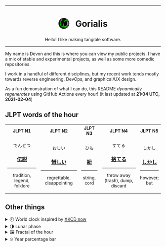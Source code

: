 ***

<h1 align="center">
<sub>
    <img src="readme/resources/avatar.png" height="36">
</sub>
&nbsp;
Gorialis
</h1>
<p align="center">
Hello! I like making tangible software.
</p>

***

My name is Devon and this is where you can view my public projects. I have a mix of stable and experimental projects, as well as some more comedic repositories.

I work in a handful of different disciplines, but my recent work tends mostly towards reverse engineering, DevOps, and graphical/UX design.

As a fun demonstration of what I can do, this README *dynamically regenerates* using GitHub Actions every hour! (it last updated at **21:04 UTC, 2021-02-04**)

<h2>JLPT words of the hour</h2>
<table>
    <tr>
        <th>JLPT N1</th>
        <th>JLPT N2</th>
        <th>JLPT N3</th>
        <th>JLPT N4</th>
        <th>JLPT N5</th>
    </tr>
    <tr>
        <td>
            <p align="center">でんせつ</p>
            <h3 align="center"><b><a href="https://jisho.org/search/%E4%BC%9D%E8%AA%AC">伝説</a></b></h3>
            <hr>
            <p align="center">tradition,<wbr> legend,<wbr> folklore</p>
        </td>
        <td>
            <p align="center">おしい</p>
            <h3 align="center"><b><a href="https://jisho.org/search/%E6%83%9C%E3%81%97%E3%81%84">惜しい</a></b></h3>
            <hr>
            <p align="center">regrettable,<wbr> disappointing</p>
        </td>
        <td>
            <p align="center">ひも</p>
            <h3 align="center"><b><a href="https://jisho.org/search/%E7%B4%90">紐</a></b></h3>
            <hr>
            <p align="center">string,<wbr> cord</p>
        </td>
        <td>
            <p align="center">すてる</p>
            <h3 align="center"><b><a href="https://jisho.org/search/%E6%8D%A8%E3%81%A6%E3%82%8B">捨てる</a></b></h3>
            <hr>
            <p align="center">throw away (trash),<wbr> dump,<wbr> discard</p>
        </td>
        <td>
            <p align="center">しかし</p>
            <h3 align="center"><b><a href="https://jisho.org/search/%E3%81%97%E3%81%8B%E3%81%97">しかし</a></b></h3>
            <hr>
            <p align="center">however;<br> but</p>
        </td>
    </tr>
</table>

<h2>Other things</h2>
<details>
<summary>🕘  World clock inspired by <a href="https://xkcd.com/now">XKCD now</a></summary>

> <img src="generated/now.png" width="512">

</details>
<details>
<summary>🌗 Lunar phase</summary>

The moon is approximately 78.81% through its phase (Last Quarter).

</details>
<details>
<summary>&#x1f5bc; Fractal of the hour</summary>

> <img src="generated/fractal.png" width="512">

</details>
<details>
<summary>&#x23f2; Year percentage bar</summary>
<pre><code>2021 [█▁▁▁▁▁▁▁▁▁▁▁▁▁▁▁▁▁▁▁] 9.56%</code></pre>
</details>
